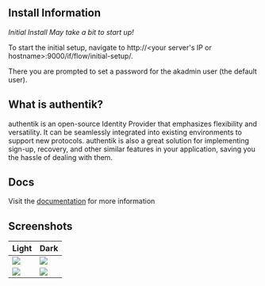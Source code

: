 ## Install Information

*Initial Install May take a bit to start up!*

To start the initial setup, navigate to http://<your server's IP or hostname>:9000/if/flow/initial-setup/.

There you are prompted to set a password for the akadmin user (the default user).

## What is authentik?

authentik is an open-source Identity Provider that emphasizes flexibility and versatility. It can be seamlessly integrated into existing environments to support new protocols. authentik is also a great solution for implementing sign-up, recovery, and other similar features in your application, saving you the hassle of dealing with them.

## Docs

Visit the [documentation](https://goauthentik.io/docs/) for more information

## Screenshots

| Light | Dark |
| --- | --- |
| [![](https://camo.githubusercontent.com/49bdfe06ba218e307e6eb171bf5c88e96b1302be81cdb9f9e33a39ba1e269479/68747470733a2f2f676f61757468656e74696b2e696f2f696d672f73637265656e5f617070735f6c696768742e6a7067)](https://camo.githubusercontent.com/49bdfe06ba218e307e6eb171bf5c88e96b1302be81cdb9f9e33a39ba1e269479/68747470733a2f2f676f61757468656e74696b2e696f2f696d672f73637265656e5f617070735f6c696768742e6a7067) | [![](https://camo.githubusercontent.com/32ed9376350e9bb727396ec149de406b2d7b150ea6770343d5ecb405aa0b51fe/68747470733a2f2f676f61757468656e74696b2e696f2f696d672f73637265656e5f617070735f6461726b2e6a7067)](https://camo.githubusercontent.com/32ed9376350e9bb727396ec149de406b2d7b150ea6770343d5ecb405aa0b51fe/68747470733a2f2f676f61757468656e74696b2e696f2f696d672f73637265656e5f617070735f6461726b2e6a7067) |
| [![](https://camo.githubusercontent.com/52bf3c54e399ecffcdde04089f1939c23c21acf4f53beeb1fa3893573359fbae/68747470733a2f2f676f61757468656e74696b2e696f2f696d672f73637265656e5f61646d696e5f6c696768742e6a7067)](https://camo.githubusercontent.com/52bf3c54e399ecffcdde04089f1939c23c21acf4f53beeb1fa3893573359fbae/68747470733a2f2f676f61757468656e74696b2e696f2f696d672f73637265656e5f61646d696e5f6c696768742e6a7067) | [![](https://camo.githubusercontent.com/09a804e359f3950b2b8e2fcf59374de6669cad1aeb39efc064dfec880327024f/68747470733a2f2f676f61757468656e74696b2e696f2f696d672f73637265656e5f61646d696e5f6461726b2e6a7067)](https://camo.githubusercontent.com/09a804e359f3950b2b8e2fcf59374de6669cad1aeb39efc064dfec880327024f/68747470733a2f2f676f61757468656e74696b2e696f2f696d672f73637265656e5f61646d696e5f6461726b2e6a7067) |